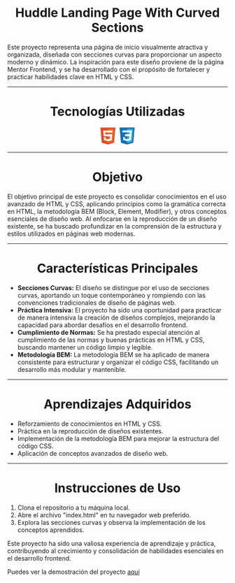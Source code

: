 <h1 align="center">Huddle Landing Page With Curved Sections</h1>
<p>Este proyecto representa una página de inicio visualmente atractiva y organizada, diseñada con secciones curvas para proporcionar un aspecto moderno y dinámico. La inspiración para este diseño proviene de la página Mentor Frontend, y se ha desarrollado con el propósito de fortalecer y practicar habilidades clave en HTML y CSS.</p>
<hr>
<h1 align="center">Tecnologías Utilizadas</h1>
<div align="center">
  <img src="https://github.com/devicons/devicon/blob/master/icons/html5/html5-original.svg" alt="HTML5" title="HTML5" width="40px">
  <img src="https://github.com/devicons/devicon/blob/master/icons/css3/css3-original.svg" alt="CSS3" title="CSS3" width="40px">
</div>
<hr>
<h1 align="center">Objetivo</h1>
<p>El objetivo principal de este proyecto es consolidar conocimientos en el uso avanzado de HTML y CSS, aplicando principios como la gramática correcta en HTML, la metodología BEM (Block, Element, Modifier), y otros conceptos esenciales de diseño web. Al enfocarse en la reproducción de un diseño existente, se ha buscado profundizar en la comprensión de la estructura y estilos utilizados en páginas web modernas.</p>
<hr>
<h1 align="center">Características Principales</h1>
<ul>
  <li><b>Secciones Curvas:</b> El diseño se distingue por el uso de secciones curvas, aportando un toque contemporáneo y rompiendo con las convenciones tradicionales de diseño de páginas web.</li>
  <li><b>Práctica Intensiva:</b> El proyecto ha sido una oportunidad para practicar de manera intensiva la creación de diseños complejos, mejorando la capacidad para abordar desafíos en el desarrollo frontend.</li>
  <li><b>Cumplimiento de Normas:</b> Se ha prestado especial atención al cumplimiento de las normas y buenas prácticas en HTML y CSS, buscando mantener un código limpio y legible.</li>
  <li><b>Metodología BEM:</b> La metodología BEM se ha aplicado de manera consistente para estructurar y organizar el código CSS, facilitando un desarrollo más modular y mantenible.</li>
</ul>
<hr>
<h1 align="center">Aprendizajes Adquiridos</h1>
<ul>
  <li>Reforzamiento de conocimientos en HTML y CSS.</li>
  <li>Práctica en la reproducción de diseños existentes.</li>
  <li>Implementación de la metodología BEM para mejorar la estructura del código CSS.</li>
  <li>Aplicación de conceptos avanzados de diseño web.</li>
</ul>
<hr>
<h1 align="center">Instrucciones de Uso</h1>
<ol>
  <li>Clona el repositorio a tu máquina local.</li>
  <li>Abre el archivo "index.html" en tu navegador web preferido.</li>
  <li>Explora las secciones curvas y observa la implementación de los conceptos aprendidos.</li>
</ol>
<p>Este proyecto ha sido una valiosa experiencia de aprendizaje y práctica, contribuyendo al crecimiento y consolidación de habilidades esenciales en el desarrollo frontend.</p>
<p>Puedes ver la demostración del proyecto <a href="https://jordanmedinaortiz.github.io/HuddleLandingPageWithCurvedSections/">aquí</a></p>
